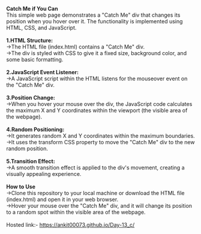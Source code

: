 **Catch Me if You Can**<br>
This simple web page demonstrates a "Catch Me" div that changes its position when you hover over it. The functionality is implemented using HTML, CSS, and JavaScript.<br>
<br>
**1.HTML Structure:** <br>
  ->The HTML file (index.html) contains a "Catch Me" div.<br>
  ->The div is styled with CSS to give it a fixed size, background color, and some basic formatting.<br>
<br>
**2.JavaScript Event Listener:** <br>
  ->A JavaScript script within the HTML listens for the mouseover event on the "Catch Me" div.<br>
<br>
**3.Position Change:** <br>
  ->When you hover your mouse over the div, the JavaScript code calculates the maximum X and Y coordinates within the viewport (the visible area of the webpage).<br>
<br>
**4.Random Positioning:** <br>
  ->It generates random X and Y coordinates within the maximum boundaries.<br>
  ->It uses the transform CSS property to move the "Catch Me" div to the new random position.<br>
<br>
**5.Transition Effect:** <br>
  ->A smooth transition effect is applied to the div's movement, creating a visually appealing experience.<br>
<br>
**How to Use**<br>
  ->Clone this repository to your local machine or download the HTML file (index.html) and open it in your web browser.<br>
  ->Hover your mouse over the "Catch Me" div, and it will change its position to a random spot within the visible area of the webpage.<br>
<br>
Hosted link:- https://ankit00073.github.io/Day-13_c/

